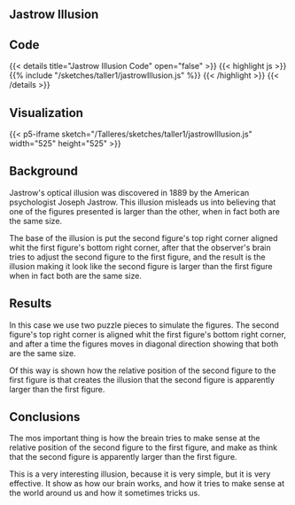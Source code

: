 ## Jastrow Illusion

## Code

{{< details title="Jastrow Illusion Code" open="false" >}}
{{< highlight js >}}
{{% include "/sketches/taller1/jastrowIllusion.js" %}}
{{< /highlight >}}
{{< /details >}}

## Visualization

{{< p5-iframe sketch="/Talleres/sketches/taller1/jastrowIllusion.js" width="525" height="525" >}}

## Background

Jastrow's optical illusion was discovered in 1889 by the American psychologist Joseph Jastrow. This illusion misleads us into believing that one of the figures presented is larger than the other, when in fact both are the same size.

The base of the illusion is put the second figure's top right corner aligned whit the first figure's bottom right corner, after that the observer's brain tries to adjust the second figure to the first figure, and the result is the illusion making it look like the second figure is larger than the first figure when in fact both are the same size.

## Results

In this case we use two puzzle pieces to simulate the figures. The second figure's top right corner is aligned whit the first figure's bottom right corner, and after a time the figures moves in diagonal direction showing that both are the same size.

Of this way is shown how the relative position of the second figure to the first figure is that creates the illusion that the second figure is apparently larger than the first figure.

## Conclusions

The mos important thing is how the breain tries to make sense at the relative position of the second figure to the first figure, and make as think that the second figure is apparently larger than the first figure. 

This is a very interesting illusion, because it is very simple, but it is very effective. It show as how our brain works, and how it tries to make sense at the world around us and how it sometimes tricks us.
